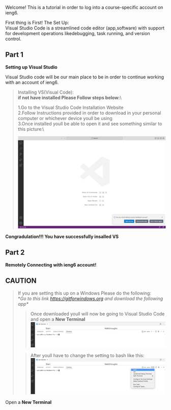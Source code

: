 Welcome! This is a tutorial in order to log into a course-specific account on ieng6.

First thing is First! The Set Up:\
Visual Studio Code is a streamlined code editor (app,software) with support for development 
operations likedebugging, task running, and version control. 

## Part 1

**Setting up Visual Studio**

Visual Studio code will be our main place to be in order to continue working with an account of ieng6.

>Installing VS(Visual Code):\
>**if not have installed Please Follow steps below:**\
>
>1.Go to the Visual Studio Code Installation Website\
>2.Follow Instructions provided in order to download in your personal computer or whichever device youll be using \
>3.Once installed youll be able to open it and see something similar to this picture:\
>
>![Image](VS.png)


**Congradulation!!! You have successfully insalled VS**

## Part 2

**Remotely Connecting with ieng6 account!**

**CAUTION**
---
>If you are setting this up on a Windows Please do the following:\
>**Go to this link <https://gitforwindows.org> and download the following app\**
>
>>Once downloaded youll will now be going to Visual Studio Code and open a **New Terminal**
>>![Image](terminal.png)
>
>
>>After youll have to change the setting to bash like this:
>>![Image](Bash.png)
>



Open a **New Terminal**

